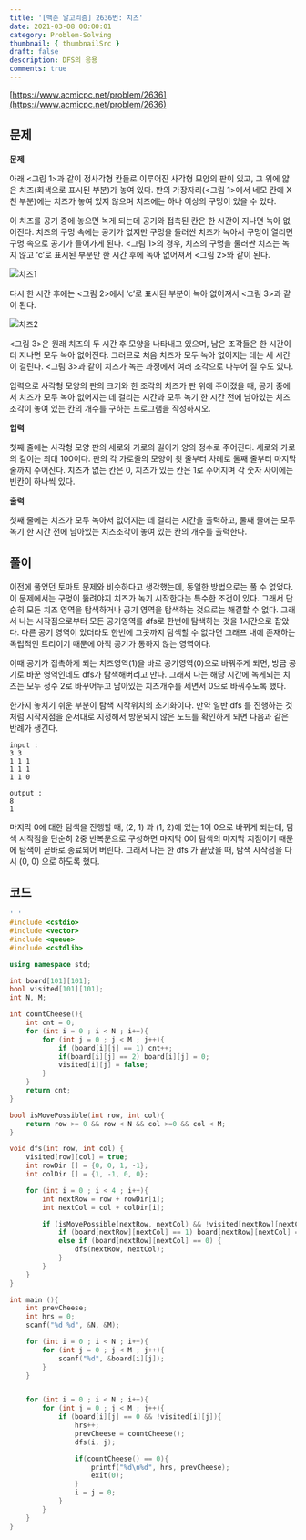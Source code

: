 ```yaml
---
title: '[백준 알고리즘] 2636번: 치즈'
date: 2021-03-08 00:00:01
category: Problem-Solving
thumbnail: { thumbnailSrc }
draft: false
description: DFS의 응용
comments: true
---
```


[https://www.acmicpc.net/problem/2636](https://www.acmicpc.net/problem/2636)

## 문제

**문제**<br>

아래 <그림 1>과 같이 정사각형 칸들로 이루어진 사각형 모양의 판이 있고, 그 위에 얇은 치즈(회색으로 표시된 부분)가 놓여 있다. 판의 가장자리(<그림 1>에서 네모 칸에 X친 부분)에는 치즈가 놓여 있지 않으며 치즈에는 하나 이상의 구멍이 있을 수 있다.

이 치즈를 공기 중에 놓으면 녹게 되는데 공기와 접촉된 칸은 한 시간이 지나면 녹아 없어진다. 치즈의 구멍 속에는 공기가 없지만 구멍을 둘러싼 치즈가 녹아서 구멍이 열리면 구멍 속으로 공기가 들어가게 된다. <그림 1>의 경우, 치즈의 구멍을 둘러싼 치즈는 녹지 않고 ‘c’로 표시된 부분만 한 시간 후에 녹아 없어져서 <그림 2>와 같이 된다.

![치즈1](https://onlinejudgeimages.s3-ap-northeast-1.amazonaws.com/upload/images/BPOxvQj6Ys.jpg)

다시 한 시간 후에는 <그림 2>에서 ‘c’로 표시된 부분이 녹아 없어져서 <그림 3>과 같이 된다.

![치즈2](https://onlinejudgeimages.s3-ap-northeast-1.amazonaws.com/upload/images/e3BJaDrJjITZ.png)

<그림 3>은 원래 치즈의 두 시간 후 모양을 나타내고 있으며, 남은 조각들은 한 시간이 더 지나면 모두 녹아 없어진다. 그러므로 처음 치즈가 모두 녹아 없어지는 데는 세 시간이 걸린다. <그림 3>과 같이 치즈가 녹는 과정에서 여러 조각으로 나누어 질 수도 있다.

입력으로 사각형 모양의 판의 크기와 한 조각의 치즈가 판 위에 주어졌을 때, 공기 중에서 치즈가 모두 녹아 없어지는 데 걸리는 시간과 모두 녹기 한 시간 전에 남아있는 치즈조각이 놓여 있는 칸의 개수를 구하는 프로그램을 작성하시오.

**입력**<br>

첫째 줄에는 사각형 모양 판의 세로와 가로의 길이가 양의 정수로 주어진다. 세로와 가로의 길이는 최대 100이다. 판의 각 가로줄의 모양이 윗 줄부터 차례로 둘째 줄부터 마지막 줄까지 주어진다. 치즈가 없는 칸은 0, 치즈가 있는 칸은 1로 주어지며 각 숫자 사이에는 빈칸이 하나씩 있다.

**출력**<br>

첫째 줄에는 치즈가 모두 녹아서 없어지는 데 걸리는 시간을 출력하고, 둘째 줄에는 모두 녹기 한 시간 전에 남아있는 치즈조각이 놓여 있는 칸의 개수를 출력한다.

## 풀이

이전에 풀었던 토마토 문제와 비슷하다고 생각했는데, 동일한 방법으로는 풀 수 없었다. 이 문제에서는 구멍이 뚫려야지 치즈가 녹기 시작한다는 특수한 조건이 있다. 그래서 단순히 모든 치즈 영역을 탐색하거나 공기 영역을 탐색하는 것으로는 해결할 수 없다. 그래서 나는 시작점으로부터 모든 공기영역를 dfs로 한번에 탐색하는 것을 1시간으로 잡았다. 다른 공기 영역이 있더라도 한번에 그곳까지 탐색할 수 없다면 그래프 내에 존재하는 독립적인 트리이기 때문에 아직 공기가 통하지 않는 영역이다.

이때 공기가 접촉하게 되는 치즈영역(1)을 바로 공기영역(0)으로 바꿔주게 되면, 방금 공기로 바꾼 영역인데도 dfs가 탐색해버리고 만다. 그래서 나는 해당 시간에 녹게되는 치즈는 모두 정수 2로 바꾸어두고 남아있는 치즈개수를 세면서 0으로 바꿔주도록 했다.

한가지 놓치기 쉬운 부분이 탐색 시작위치의 초기화이다. 만약 일반 dfs 를 진행하는 것 처럼 시작지점을 순서대로 지정해서 방문되지 않은 노드를 확인하게 되면 다음과 같은 반례가 생긴다.

```
input :
3 3
1 1 1
1 1 1
1 1 0

output :
8
1
```

마지막 0에 대한 탐색을 진행할 때, (2, 1) 과 (1, 2)에 있는 1이 0으로 바뀌게 되는데, 탐색 시작점을 단순히 2중 반복문으로 구성하면 마지막 0이 탐색의 마지막 지점이기 때문에 탐색이 곧바로 종료되어 버린다. 그래서 나는 한 dfs 가 끝났을 때, 탐색 시작점을 다시 (0, 0) 으로 하도록 했다.

## 코드

```cpp
' '
#include <cstdio>
#include <vector>
#include <queue>
#include <cstdlib>

using namespace std;

int board[101][101];
bool visited[101][101];
int N, M;

int countCheese(){
    int cnt = 0;
    for (int i = 0 ; i < N ; i++){
        for (int j = 0 ; j < M ; j++){
            if (board[i][j] == 1) cnt++;
            if(board[i][j] == 2) board[i][j] = 0;
            visited[i][j] = false;
        }
    }
    return cnt;
}

bool isMovePossible(int row, int col){
    return row >= 0 && row < N && col >=0 && col < M;
}

void dfs(int row, int col) {
    visited[row][col] = true;
    int rowDir [] = {0, 0, 1, -1};
    int colDir [] = {1, -1, 0, 0};

    for (int i = 0 ; i < 4 ; i++){
        int nextRow = row + rowDir[i];
        int nextCol = col + colDir[i];

        if (isMovePossible(nextRow, nextCol) && !visited[nextRow][nextCol]){
            if (board[nextRow][nextCol] == 1) board[nextRow][nextCol] = 2;
            else if (board[nextRow][nextCol] == 0) {
                dfs(nextRow, nextCol);
            }
        }
    }
}

int main (){
    int prevCheese;
    int hrs = 0;
    scanf("%d %d", &N, &M);

    for (int i = 0 ; i < N ; i++){
        for (int j = 0 ; j < M ; j++){
            scanf("%d", &board[i][j]);
        }
    }


    for (int i = 0 ; i < N ; i++){
        for (int j = 0 ; j < M ; j++){
            if (board[i][j] == 0 && !visited[i][j]){
                hrs++;
                prevCheese = countCheese();
                dfs(i, j);

                if(countCheese() == 0){
                    printf("%d\n%d", hrs, prevCheese);
                    exit(0);
                }
                i = j = 0;
            }
        }
    }
}


```

